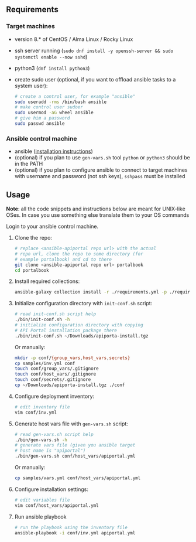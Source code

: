 ## Requirements

### Target machines

* version 8.* of CentOS / Alma Linux / Rocky Linux
* ssh server running (`sudo dnf install -y openssh-server && sudo systemctl enable --now sshd`)
* python3 (`dnf install python3`)
* create sudo user (optional, if you want to offload ansible tasks to a system user):

  ```bash
  # create a control user, for example "ansible"
  sudo useradd -rms /bin/bash ansible
  # make control user sudoer
  sudo usermod -aG wheel ansible
  # give him a password
  sudo passwd ansible
  ```

### Ansible control machine

* ansible ([installation instructions][ansible installation])
* (optional) if you plan to use `gen-vars.sh` tool `python` or `python3` should be in the PATH
* (optional) if you plan to configure ansible to connect to target machines with username and password (not ssh keys), `sshpass` must be installed

## Usage

**Note**: all the code snippets and instructions below are meant for UNIX-like OSes. In case you use something else translate them to your OS commands

Login to your ansible control machine.

1) Clone the repo:

    ```bash
    # replace <ansible-apiportal repo url> with the actual
    # repo url, clone the repo to some directory (for 
    # example portalbook) and cd to there
    git clone <ansible-apiportal repo url> portalbook
    cd portalbook
    ```

2) Install required collections:

    ```bash
    ansible-galaxy collection install -r ./requirements.yml -p ./requirements
    ```

3) Initialize configuration directory with `init-conf.sh` script:

    ```bash
    # read init-conf.sh script help
    ./bin/init-conf.sh -h
    # initialize configuration directory with copying
    # API Portal installation package there
    ./bin/init-conf.sh ~/Downloads/apiporta-install.tgz
    ```

    Or manually:

    ```bash
    mkdir -p conf/{group_vars,host_vars,secrets}
    cp samples/inv.yml conf
    touch conf/group_vars/.gitignore
    touch conf/host_vars/.gitignore
    touch conf/secrets/.gitignore
    cp ~/Downloads/apiporta-install.tgz ./conf
    ```

4) Configure deployment inventory:

    ```bash
    # edit inventory file
    vim conf/inv.yml
    ```

5) Generate host vars file with `gen-vars.sh` script:

    ```bash
    # read gen-vars.sh script help
    ./bin/gen-vars.sh -h
    # generate vars file (given you ansible target
    # host name is "apiportal")
    ./bin/gen-vars.sh conf/host_vars/apiportal.yml
    ```

    Or manually:

    ```bash
    cp samples/vars.yml conf/host_vars/apiportal.yml
    ```

6) Configure installation settings:

    ```bash
    # edit variables file
    vim conf/host_vars/apiportal.yml
    ```

7) Run ansible playbook

    ```bash
    # run the playbook using the inventory file
    ansible-playbook -i conf/inv.yml apiportal.yml
    ```

[ansible installation]: https://docs.ansible.com/ansible/latest/installation_guide/intro_installation.html
